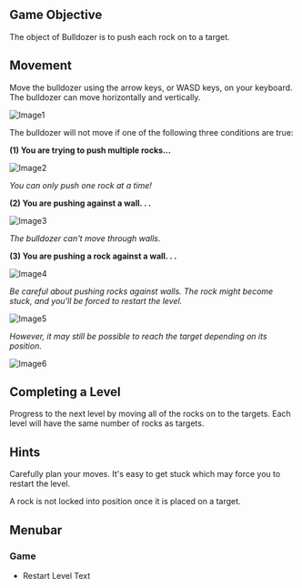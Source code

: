 ## Game Objective
The object of Bulldozer is to push each rock on to a target.

## Movement
Move the bulldozer using the arrow keys, or WASD keys, on your keyboard. The bulldozer can move horizontally and vertically.

![Image1](https://i.imgur.com/aFz4lhZ.png)

The bulldozer will not move if one of the following three conditions are true:

**(1) You are trying to push multiple rocks...**

![Image2](https://i.imgur.com/Mr4a0q7.png)

*You can only push one rock at a time!*

**(2) You are pushing against a wall. . .**

![Image3](https://i.imgur.com/Xecqy3B.png)

*The bulldozer can't move through walls.*

**(3) You are pushing a rock against a wall. . .**

![Image4](https://i.imgur.com/KV91Ukv.png)

*Be careful about pushing rocks against walls. The rock might become stuck, and you'll be forced to restart the level.*

![Image5](https://i.imgur.com/yBjsOwB.png)

*However, it may still be possible to reach the target depending on its position.*

![Image6](https://i.imgur.com/pfcdTys.png)

## Completing a Level
Progress to the next level by moving all of the rocks on to the targets. Each level will have the same number of rocks as targets.

## Hints
Carefully plan your moves. It's easy to get stuck which may force you to restart the level.

A rock is not locked into position once it is placed on a target.



## Menubar
### Game
* Restart Level
  Text


